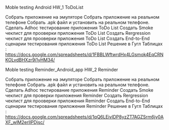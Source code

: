 Moble testing Android HW_1 ToDoList

Собрать приложение на эмуляторе
Собрать приложение на реальном телефоне
Собрать .apk файл и установить на реальном телефоне.
Сделать Adhoc тестирование приложения ToDo List
Создать Smoke чеклист для прооверки приложения ToDo List
Создать Rergression чеклист для прооверки приложения ToDo List
Создать End-to-End сценарии тестирования приложения ToDo List
Решение в Гугл Таблицах : https://docs.google.com/spreadsheets/d/1FBBLWftwrdHx4LGsmok4EqCRNKOLvdBHXzr9i1yHM34/

Moble testing Reminder_Android_app HW_2 Reminder

Собрать приложение на эмуляторе
Собрать приложение на реальном телефоне
Собрать .apk файл и установить на реальном телефоне.
Сделать Adhoc тестирование приложения Reminder
Создать Smoke чеклист для проверки приложения Reminder
Создать Rergression чеклист для прооверки приложения Reminder
Создать End-to-End сценарии тестирования приложения Reminder
Решение в Гугл Таблицах : https://docs.google.com/spreadsheets/d/1qQ6LEivIDP8yzZT7AGZSrm6jy0AXF_wlM2erlIPDjsc/
